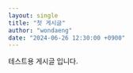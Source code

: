 ```yaml
---
layout: single
title: "첫 게시글"
author: "wondaeng"
date: "2024-06-26 12:30:00 +0900"
---
```


테스트용 게시글 입니다. 
